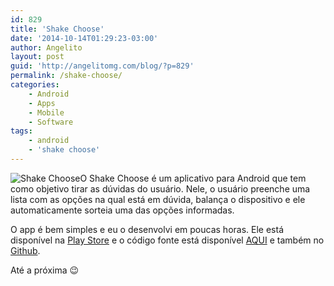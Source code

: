 ```yaml
---
id: 829
title: 'Shake Choose'
date: '2014-10-14T01:29:23-03:00'
author: Angelito
layout: post
guid: 'http://angelitomg.com/blog/?p=829'
permalink: /shake-choose/
categories:
    - Android
    - Apps
    - Mobile
    - Software
tags:
    - android
    - 'shake choose'
---
```


![Shake Choose](http://angelitomg.com/blog/wp-content/uploads/2014/10/ic_launcher.png)O Shake Choose é um aplicativo para Android que tem como objetivo tirar as dúvidas do usuário. Nele, o usuário preenche uma lista com as opções na qual está em dúvida, balança o dispositivo e ele automaticamente sorteia uma das opções informadas.

O app é bem simples e eu o desenvolvi em poucas horas. Ele está disponível na [Play Store](https://play.google.com/store/apps/details?id=com.angelitomg.shakechoose&hl=pt_BR) e o código fonte está disponível [AQUI](https://angelitomg.com/downloads/ShakeChoose.zip) e também no [Github](http://github.com/angelitomg/shakechoose).

Até a próxima 😉